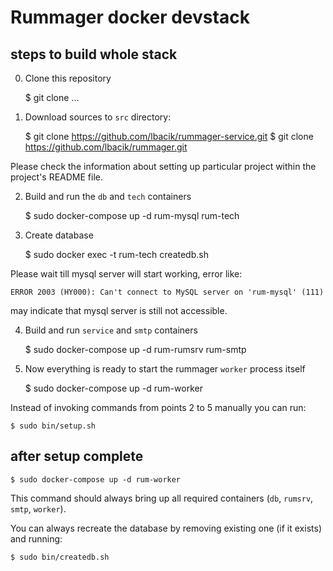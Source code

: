 # Rummager docker devstack

## steps to build whole stack

0. Clone this repository


	$ git clone ... 

1. Download sources to `src` directory:


    $ git clone https://github.com/lbacik/rummager-service.git
    $ git clone https://github.com/lbacik/rummager.git
    
Please check the information about setting up particular project within the project's README file. 

2. Build and run the `db` and `tech` containers


    $ sudo docker-compose up -d rum-mysql rum-tech

3. Create database


	$ sudo docker exec -t rum-tech createdb.sh

Please wait till mysql server will start working, error like:

	ERROR 2003 (HY000): Can't connect to MySQL server on 'rum-mysql' (111)

may indicate that mysql server is still not accessible.

4. Build and run `service` and `smtp` containers


	$ sudo docker-compose up -d rum-rumsrv rum-smtp

5. Now everything is ready to start the rummager `worker` process itself


    $ sudo docker-compose up -d rum-worker

Instead of invoking commands from points 2 to 5 manually you can run:

    $ sudo bin/setup.sh

## after setup complete


    $ sudo docker-compose up -d rum-worker

This command should always bring up all required containers (`db`, `rumsrv`, `smtp`, `worker`).

You can always recreate the database by removing existing one (if it exists) and running:

    $ sudo bin/createdb.sh